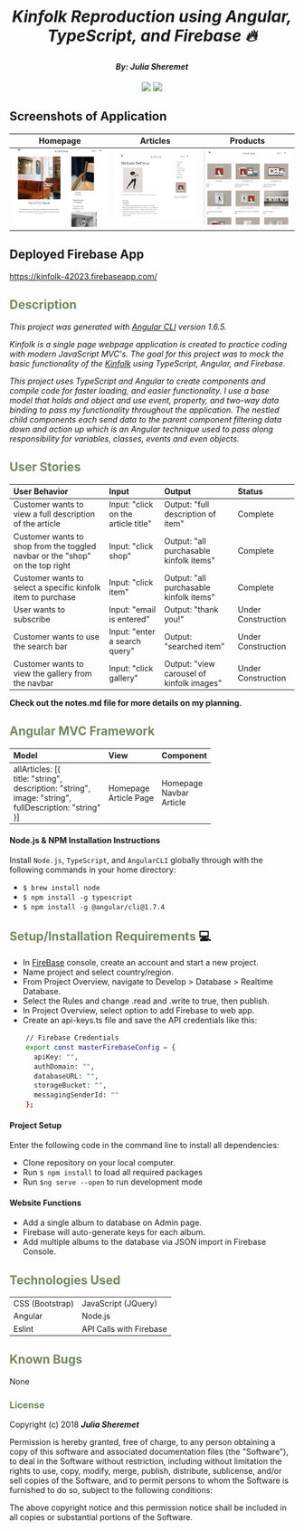 # _<p align="center">Kinfolk Reproduction using Angular, TypeScript, and Firebase :fire:</p></p>_

#### _**<p align="center">By: Julia Sheremet</p>**_

<p align="center">  
<a href="https://opensource.org/licenses/MIT"><img src="https://img.shields.io/badge/license-MIT-blue.svg"></a>
<a href="https://github.com/RichardLitt/standard-readme"><img src="https://img.shields.io/badge/readme%20style-standard-brightgreen.svg?style=flat-square"></a>
</p>

## Screenshots of Application

|  Homepage | Articles | Products |
| ------------- | ------------- | ------------- |
| ![homepage](https://github.com/juliajessica/kinfolk/blob/master/src/assets/img/homepage.png?raw=true) | ![article](https://github.com/juliajessica/kinfolk/blob/master/src/assets/img/article.png?raw=true) | ![products](https://github.com/juliajessica/kinfolk/blob/master/src/assets/img/product.png?raw=true) |

## Deployed Firebase App
https://kinfolk-42023.firebaseapp.com/

## <span style="color:#74875d;">Description</span>
_This project was generated with [Angular CLI](https://github.com/angular/angular-cli) version 1.6.5._

_Kinfolk is a single page webpage application is created to practice coding with modern JavaScript MVC's. The goal for this project was to mock the basic functionality of the <a href="https://kinfolk.com/shop/">Kinfolk</a> using TypeScript, Angular, and Firebase._

_This project uses TypeScript and Angular to create  components and compile code for faster loading, and easier functionality. I use a base model that holds and object and use event, property, and two-way data binding to pass my functionality throughout the application. The nestled child components each send data to the parent component filtering data down and action up which is an Angular technique used to pass along responsibility for variables, classes, events and even objects._

## <span style="color:#74875d;">User Stories</span>

| User Behavior | Input | Output | Status |
| :------------- | :------------- | :------------- |  :------------- |
| Customer wants to view a full description of the article | Input: "click on the article title" | Output: "full description of item" | Complete |
| Customer wants to shop from the toggled navbar or the "shop" on the top right | Input: "click shop" | Output: "all purchasable kinfolk items" | Complete |
| Customer wants to select a specific kinfolk item to purchase | Input: "click item" | Output: "all purchasable kinfolk items" |  Complete |
| User wants to subscribe | Input: "email is entered" | Output: "thank you!" |  Under Construction |
| Customer wants to use the search bar | Input: "enter a search query" | Output: "searched item" |  Under Construction |
| Customer wants to view the gallery from the navbar | Input: "click gallery" | Output: "view carousel of kinfolk images" |  Under Construction |

<strong>Check out the notes.md file for more details on my planning.</strong>

## <span style="color:#74875d;">Angular MVC Framework</span>

| Model | View | Component |
| :------------- | :------------- | :------------- |
| allArticles: [{<br> title: "string",<br> description: "string",<br> image: "string",<br> fullDescription: "string"<br> }]<br> | Homepage<br> Article Page | Homepage<br> Navbar<br> Article |

#### Node.js & NPM Installation Instructions
  Install `Node.js`, `TypeScript`, and `AngularCLI` globally through with the following commands in your home directory:
   * `$ brew install node`
   * `$ npm install -g typescript`    
   * `$ npm install -g @angular/cli@1.7.4`

## <span style="color:#74875d;">Setup/Installation Requirements</span> :computer:
* In <a href="https://firebase.google.com/">FireBase</a> console, create an account and start a new project.
* Name project and select country/region.
* From Project Overview, navigate to Develop > Database > Realtime Database.
* Select the Rules and change .read and .write to true, then publish.
* In Project Overview, select option to add Firebase to web app.
* Create an api-keys.ts file and save the API credentials like this:
````sh
    // Firebase Credentials
    export const masterFirebaseConfig = {
      apiKey: "",
      authDomain: "",
      databaseURL: "",
      storageBucket: "",
      messagingSenderId: ""
    };
````

#### Project Setup
  Enter the following code in the command line to install all dependencies:
  * Clone repository on your local computer.
  * Run `$ npm install` to load all required packages
  * Run `$ng serve --open` to run development mode

#### Website Functions
  * Add a single album to database on Admin page.
  * Firebase will auto-generate keys for each album.
  * Add multiple albums to the database via JSON import in Firebase Console.

## <span style="color:#74875d;">Technologies Used</span>
|  |  |
| :------------- | :------------- |
| CSS (Bootstrap) | JavaScript (JQuery) |
| Angular | Node.js |
| Eslint | API Calls with Firebase |

## <span style="color:#74875d;">Known Bugs</span>
None

### <span style="color:#74875d;">License</span>

Copyright (c) 2018 ****_Julia Sheremet_****

Permission is hereby granted, free of charge, to any person obtaining a copy of this software and associated documentation files (the "Software"), to deal in the Software without restriction, including without limitation the rights to use, copy, modify, merge, publish, distribute, sublicense, and/or sell copies of the Software, and to permit persons to whom the Software is furnished to do so, subject to the following conditions:

The above copyright notice and this permission notice shall be included in all copies or substantial portions of the Software.
